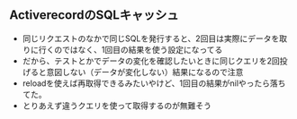 ## ActiverecordのSQLキャッシュ
- 同じリクエストのなかで同じSQLを発行すると、2回目は実際にデータを取りに行くのではなく、1回目の結果を使う設定になってる
- だから、テストとかでデータの変化を確認したいときに同じクエリを2回投げると意図しない（データが変化しない）結果になるので注意
- reloadを使えば再取得できるみたいやけど、1回目の結果がnilやったら落ちてた。
- とりあえず違うクエリを使って取得するのが無難そう
